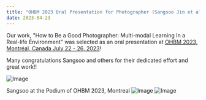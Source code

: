 ```yaml
---
title: "OHBM 2023 Oral Presentation for Photographer (Sangsoo Jin et al.)"
date: 2023-04-23 
---
```


Our work, "How to Be a Good Photographer: Multi-modal Learning In a Real-life Environment" was selected as an oral presentation at [OHBM 2023, Montréal, Canada July 22 - 26, 2023](https://www.humanbrainmapping.org/i4a/pages/index.cfm?pageid=4114)! 

Many congratulations Sangsoo and others for their dedicated effort and great work!! 

![Image](//bspl.korea.ac.kr/Board/Lab_News/2023/OHBM2023_Oral_Photographer.png)

Sangsoo at the Podium of OHBM 2023, Montreal
![Image](//bspl.korea.ac.kr/Board/Lab_News/2023/OHBM/SSJ_ohbm2023_present_01.jpg)
![Image](//bspl.korea.ac.kr/Board/Lab_News/2023/OHBM/SSJ_ohbm2023_present_02.jpg)
